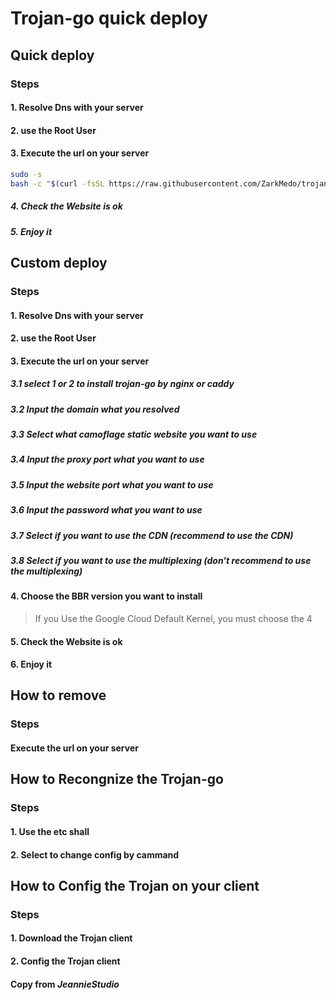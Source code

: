 # Trojan-go quick deploy
## Quick deploy
### Steps
#### 1. Resolve Dns with your server
#### 2. use the Root User
#### 3. Execute the url on your server

```bash
sudo -s 
bash -c "$(curl -fsSL https://raw.githubusercontent.com/ZarkMedo/trojan-go-deploy/main/trojan-go_install.sh)"
```

##### 4. Check the Website is ok
##### 5. Enjoy it

## Custom deploy
### Steps
#### 1. Resolve Dns with your server
#### 2. use the Root User
#### 3. Execute the url on your server
##### 3.1 select 1 or 2 to install trojan-go by nginx or caddy
##### 3.2 Input the domain what you resolved
##### 3.3 Select what camoflage static website you want to use
##### 3.4 Input the proxy port what you want to use
##### 3.5 Input the website port what you want to use
##### 3.6 Input the password what you want to use
##### 3.7 Select if you want to use the CDN (recommend to use the CDN)
##### 3.8 Select if you want to use the multiplexing (don't recommend to use the multiplexing)
#### 4. Choose the BBR version you want to install
> If you Use the Google Cloud Default Kernel, you must choose the 4
#### 5. Check the Website is ok
#### 6. Enjoy it

## How to remove
### Steps
#### Execute the url on your server

## How to Recongnize the Trojan-go
### Steps
#### 1. Use the etc shall
#### 2. Select to change config by cammand

## How to Config the Trojan on your client
### Steps
#### 1. Download the Trojan client
#### 2. Config the Trojan client

#### Copy from *JeannieStudio*
